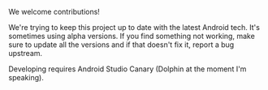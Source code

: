 We welcome contributions!

We're trying to keep this project up to date with the latest Android tech. It's sometimes using alpha versions. If you find something not working, make sure to update all the versions and if that doesn't fix it, report a bug upstream.

Developing requires Android Studio Canary (Dolphin at the moment I'm speaking).   


